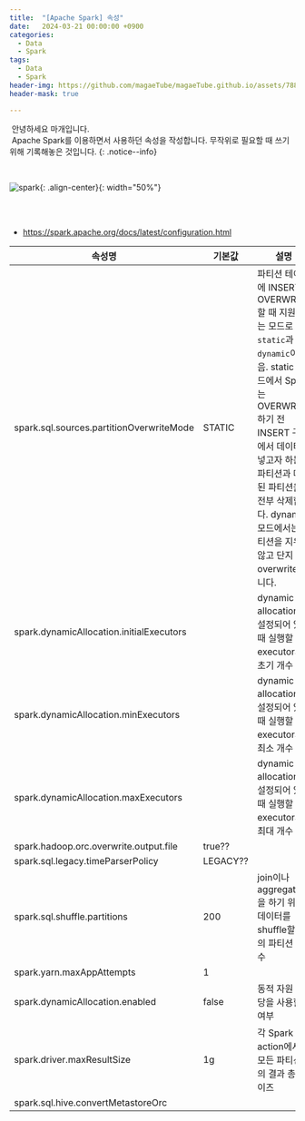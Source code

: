```yaml
---
title:  "[Apache Spark] 속성"
date:   2024-03-21 00:00:00 +0900
categories:
  - Data
  - Spark
tags:
  - Data
  - Spark
header-img: https://github.com/magaeTube/magaeTube.github.io/assets/78892113/33121d67-2121-4304-8bcc-a75ef78d592d
header-mask: true

---
```


&nbsp;안녕하세요 마개입니다.  
&nbsp;Apache Spark를 이용하면서 사용하던 속성을 작성합니다. 무작위로 필요할 때 쓰기 위해 기록해놓은 것입니다.
{: .notice--info}

<br>

![spark](https://github.com/magaeTube/magaeTube.github.io/assets/78892113/33121d67-2121-4304-8bcc-a75ef78d592d){: .align-center}{: width="50%"}

<br><br>

* <a href="https://spark.apache.org/docs/latest/configuration.html">https://spark.apache.org/docs/latest/configuration.html</a>

|속성명|기본값| 설명                                                                      |버전|
|----|----|-------------------------------------------------------------------------|--|
|spark.sql.sources.partitionOverwriteMode|STATIC|파티션 테이블에 INSERT OVERWRITE할 때 지원하는 모드로 `static`과 `dynamic`이 있음. static 모드에서 Spark는 OVERWRITE하기 전 INSERT 구문에서 데이터를 넣고자 하는 파티션과 매핑된 파티션을 전부 삭제합니다. dynamic 모드에서는 파티션을 지우지 않고 단지 overwrite합니다.|2.3.0|
|spark.dynamicAllocation.initialExecutors||dynamic allocation이 설정되어 있을 때 실행할 executor의 초기 개수|1.3.0|
|spark.dynamicAllocation.minExecutors||dynamic allocation이 설정되어 있을 때 실행할 executor의 최소 개수|1.3.0|
|spark.dynamicAllocation.maxExecutors||dynamic allocation이 설정되어 있을 때 실행할 executor의 최대 개수|1.3.0|
|spark.hadoop.orc.overwrite.output.file|true??|||
|spark.sql.legacy.timeParserPolicy|LEGACY??|||
|spark.sql.shuffle.partitions|200|join이나 aggregation을 하기 위한 데이터를 shuffle할 때의 파티션 개수|1.1.0|
|spark.yarn.maxAppAttempts|1|||
|spark.dynamicAllocation.enabled|false|동적 자원 할당을 사용할지 여부||
|spark.driver.maxResultSize|1g|각 Spark action에서 모든 파티션들의 결과 총 사이즈|1.2.0|
|spark.sql.hive.convertMetastoreOrc|